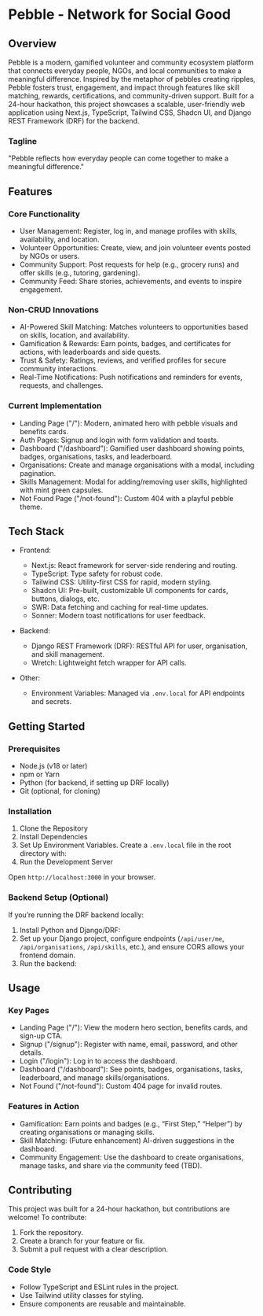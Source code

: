 # Pebble - Network for Social Good

## Overview

Pebble is a modern, gamified volunteer and community ecosystem platform that connects everyday people, NGOs, and local communities to make a meaningful difference. Inspired by the metaphor of pebbles creating ripples, Pebble fosters trust, engagement, and impact through features like skill matching, rewards, certifications, and community-driven support. Built for a 24-hour hackathon, this project showcases a scalable, user-friendly web application using Next.js, TypeScript, Tailwind CSS, Shadcn UI, and Django REST Framework (DRF) for the backend.

### Tagline
"Pebble reflects how everyday people can come together to make a meaningful difference."

## Features

### Core Functionality
- User Management: Register, log in, and manage profiles with skills, availability, and location.
- Volunteer Opportunities: Create, view, and join volunteer events posted by NGOs or users.
- Community Support: Post requests for help (e.g., grocery runs) and offer skills (e.g., tutoring, gardening).
- Community Feed: Share stories, achievements, and events to inspire engagement.

### Non-CRUD Innovations
- AI-Powered Skill Matching: Matches volunteers to opportunities based on skills, location, and availability.
- Gamification & Rewards: Earn points, badges, and certificates for actions, with leaderboards and side quests.
- Trust & Safety: Ratings, reviews, and verified profiles for secure community interactions.
- Real-Time Notifications: Push notifications and reminders for events, requests, and challenges.

### Current Implementation
- Landing Page ("/"): Modern, animated hero with pebble visuals and benefits cards.
- Auth Pages: Signup and login with form validation and toasts.
- Dashboard ("/dashboard"): Gamified user dashboard showing points, badges, organisations, tasks, and leaderboard.
- Organisations: Create and manage organisations with a modal, including pagination.
- Skills Management: Modal for adding/removing user skills, highlighted with mint green capsules.
- Not Found Page ("/not-found"): Custom 404 with a playful pebble theme.

## Tech Stack

- Frontend:
  - Next.js: React framework for server-side rendering and routing.
  - TypeScript: Type safety for robust code.
  - Tailwind CSS: Utility-first CSS for rapid, modern styling.
  - Shadcn UI: Pre-built, customizable UI components for cards, buttons, dialogs, etc.
  - SWR: Data fetching and caching for real-time updates.
  - Sonner: Modern toast notifications for user feedback.

- Backend:
  - Django REST Framework (DRF): RESTful API for user, organisation, and skill management.
  - Wretch: Lightweight fetch wrapper for API calls.

- Other:
  - Environment Variables: Managed via `.env.local` for API endpoints and secrets.

## Getting Started

### Prerequisites
- Node.js (v18 or later)
- npm or Yarn
- Python (for backend, if setting up DRF locally)
- Git (optional, for cloning)

### Installation

1. Clone the Repository
2. Install Dependencies
3. Set Up Environment Variables. Create a `.env.local` file in the root directory with:
4. Run the Development Server

Open `http://localhost:3000` in your browser.

### Backend Setup (Optional)
If you’re running the DRF backend locally:
1. Install Python and Django/DRF:
2. Set up your Django project, configure endpoints (`/api/user/me`, `/api/organisations`, `/api/skills`, etc.), and ensure CORS allows your frontend domain.
3. Run the backend:


## Usage

### Key Pages
- Landing Page ("/"): View the modern hero section, benefits cards, and sign-up CTA.
- Signup ("/signup"): Register with name, email, password, and other details.
- Login ("/login"): Log in to access the dashboard.
- Dashboard ("/dashboard"): See points, badges, organisations, tasks, leaderboard, and manage skills/organisations.
- Not Found ("/not-found"): Custom 404 page for invalid routes.

### Features in Action
- Gamification: Earn points and badges (e.g., “First Step,” “Helper”) by creating organisations or managing skills.
- Skill Matching: (Future enhancement) AI-driven suggestions in the dashboard.
- Community Engagement: Use the dashboard to create organisations, manage tasks, and share via the community feed (TBD).


## Contributing

This project was built for a 24-hour hackathon, but contributions are welcome! To contribute:
1. Fork the repository.
2. Create a branch for your feature or fix.
3. Submit a pull request with a clear description.

### Code Style
- Follow TypeScript and ESLint rules in the project.
- Use Tailwind utility classes for styling.
- Ensure components are reusable and maintainable.
